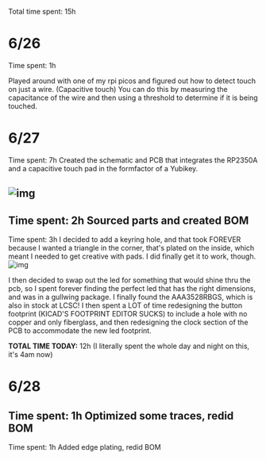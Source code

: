 Total time spent: 15h

# 6/26
Time spent: 1h

Played around with one of my rpi picos and figured out how to detect touch on just a wire. (Capacitive touch)
You can do this by measuring the capacitance of the wire and then using a threshold to determine if it is being touched.

# 6/27
Time spent: 7h
Created the schematic and PCB that integrates the RP2350A and a capacitive touch pad in the formfactor of a Yubikey.

![img](https://hc-cdn.hel1.your-objectstorage.com/s/v3/3a73c7d7a489c2296834e4e9849e602b0f07d2f8_image.png)
---
Time spent: 2h
Sourced parts and created BOM
---
Time spent: 3h
I decided to add a keyring hole, and that took FOREVER because I wanted a triangle in the corner, that's plated on the inside, which meant I needed to get creative with pads.
I did finally get it to work, though.
![img](https://hc-cdn.hel1.your-objectstorage.com/s/v3/e44f58c1845eb2a1792c929860ba9e7d3f9d6492_kicad_t2iim3xxzf.png)

I then decided to swap out the led for something that would shine thru the pcb, so I spent forever finding the perfect led that has the right dimensions, and was in a gullwing package. I finally found the AAA3528RBGS, which is also in stock at LCSC! I then spent a LOT of time redesigning the button footprint (KICAD'S FOOTPRINT EDITOR SUCKS) to include a hole with no copper and only fiberglass, and then redesigning the clock section of the PCB to accommodate the new led footprint.

**TOTAL TIME TODAY:** 12h (I literally spent the whole day and night on this, it's 4am now)

# 6/28
Time spent: 1h
Optimized some traces, redid BOM
---
Time spent: 1h
Added edge plating, redid BOM
